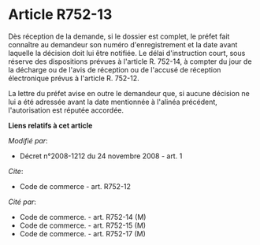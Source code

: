# Article R752-13

Dès réception de la demande, si le dossier est complet, le préfet fait connaître au demandeur son numéro d'enregistrement et
la date avant laquelle la décision doit lui être notifiée. Le délai d'instruction court, sous réserve des dispositions
prévues à l'article R. 752-14, à compter du jour de la décharge ou de l'avis de réception ou de l'accusé de réception
électronique prévus à l'article R. 752-12. 

La lettre du préfet avise en outre le demandeur que, si aucune décision ne lui a été adressée avant la date mentionnée à
l'alinéa précédent, l'autorisation est réputée accordée.

**Liens relatifs à cet article**

_Modifié par_:

  - Décret n°2008-1212 du 24 novembre 2008 - art. 1

_Cite_:

  - Code de commerce - art. R752-12

_Cité par_:

  - Code de commerce. - art. R752-14 (M)
  - Code de commerce. - art. R752-15 (M)
  - Code de commerce. - art. R752-17 (M)
